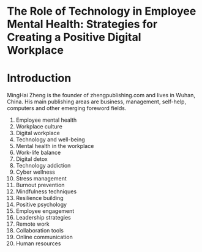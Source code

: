 # The Role of Technology in Employee Mental Health: Strategies for Creating a Positive Digital Workplace

# Introduction



MingHai Zheng is the founder of zhengpublishing.com and lives in Wuhan, China. His main publishing areas are business, management, self-help, computers and other emerging foreword fields.



1. Employee mental health
2. Workplace culture
3. Digital workplace
4. Technology and well-being
5. Mental health in the workplace
6. Work-life balance
7. Digital detox
8. Technology addiction
9. Cyber wellness
10. Stress management
11. Burnout prevention
12. Mindfulness techniques
13. Resilience building
14. Positive psychology
15. Employee engagement
16. Leadership strategies
17. Remote work
18. Collaboration tools
19. Online communication
20. Human resources


